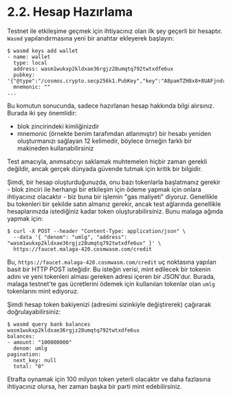 # 2.2. Hesap Hazırlama

Testnet ile etkileşime geçmek için ihtiyacınız olan ilk şey geçerli bir hesaptır. `Wasmd` yapılandırmasına yeni bir anahtar ekleyerek başlayın:

```
$ wasmd keys add wallet
- name: wallet
  type: local
  address: wasm1wukxp2kldxae36rgjz28umqtq792twtxdfe6ux
  pubkey: '{"@type":"/cosmos.crypto.secp256k1.PubKey","key":"A8pamTZH8x8+8UAFjndrvU4x7foJbCvcz78buyQ8q7+k"}'
  mnemonic: ""
...
```

Bu komutun sonucunda, sadece hazırlanan hesap hakkında bilgi alırsınız. Burada iki şey önemlidir:

* blok zincirindeki kimliğinizdir
* mnemonic (örnekte benim tarafımdan atlanmıştır) bir hesabı yeniden oluşturmanızı sağlayan 12 kelimedir, böylece örneğin farklı bir makineden kullanabilirsiniz

Test amacıyla, anımsatıcıyı saklamak muhtemelen hiçbir zaman gerekli değildir, ancak gerçek dünyada güvende tutmak için kritik bir bilgidir.

Şimdi, bir hesap oluşturduğunuzda, onu bazı tokenlarla başlatmanız gerekir - blok zinciri ile herhangi bir etkileşim için ödeme yapmak için onlara ihtiyacınız olacaktır - biz buna bir işlemin "gas maliyeti" diyoruz. Genellikle bu tokenleri bir şekilde satın almanız gerekir, ancak test ağlarında genellikle hesaplarınızda istediğiniz kadar token oluşturabilirsiniz. Bunu malaga ağında yapmak için:

```
$ curl -X POST --header "Content-Type: application/json" \
  --data '{ "denom": "umlg", "address": "wasm1wukxp2kldxae36rgjz28umqtq792twtxdfe6ux" }' \
  https://faucet.malaga-420.cosmwasm.com/credit
```

Bu, `https://faucet.malaga-420.cosmwasm.com/credit` uç noktasına yapılan basit bir HTTP POST isteğidir. Bu isteğin verisi, mint edilecek bir tokenin adını ve yeni tokenleri alması gereken adresi içeren bir JSON'dur. Burada, malaga testnet'te gas ücretlerini ödemek için kullanılan tokenlar olan `umlg` tokenlarını mint ediyoruz.

Şimdi hesap token bakiyenizi (adresimi sizinkiyle değiştirerek) çağırarak doğrulayabilirsiniz:

```
$ wasmd query bank balances wasm1wukxp2kldxae36rgjz28umqtq792twtxdfe6ux
balances:
- amount: "100000000"
  denom: umlg
pagination:
  next_key: null
  total: "0"
```

Etrafta oynamak için 100 milyon token yeterli olacaktır ve daha fazlasına ihtiyacınız olursa, her zaman başka bir parti mint edebilirsiniz.

